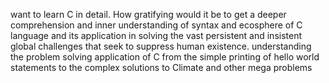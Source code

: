  want to learn C in detail. How gratifying would it be to get a deeper comprehension and inner understanding of syntax and ecosphere of C language and its application in solving the vast persistent and insistent global challenges that seek to suppress human existence.
understanding the problem solving application of C from the simple printing of hello world statements to the complex solutions to Climate
and other mega problems
